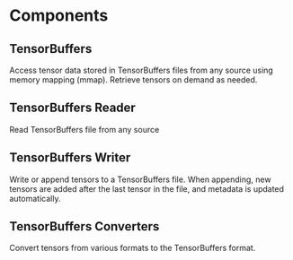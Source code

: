 # Components

## TensorBuffers

Access tensor data stored in TensorBuffers files from any source using memory mapping (mmap). Retrieve tensors on demand as needed.

## TensorBuffers Reader

Read TensorBuffers file from any source

## TensorBuffers Writer

Write or append tensors to a TensorBuffers file. When appending, new tensors are added after the last tensor in the file, and metadata is updated automatically.

## TensorBuffers Converters

Convert tensors from various formats to the TensorBuffers format.
